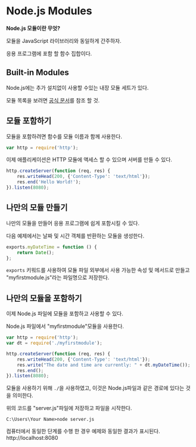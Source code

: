# Node.js Modules
**Node.js 모듈이란 무엇?**

모듈을 JavaScript 라이브러리와 동일하게 간주하자.

응용 프로그램에 포함 할 함수 집합이다.

## Built-in Modules
Node.js에는 추가 설치없이 사용할 수있는 내장 모듈 세트가 있다.

모듈 목록을 보려면 <a href="https://nodejs.org/api/" target="_blank">공식 문서</a>를 참조 할 것.

## 모듈 포함하기
모듈을 포함하려면 함수를 모듈 이름과 함께 사용한다.
```js
var http = require('http');
```

이제 애플리케이션은 HTTP 모듈에 액세스 할 수 있으며 서버를 만들 수 있다.
```js
http.createServer(function (req, res) {
	res.writeHead(200, {'Content-Type': 'text/html'});
	res.end('Hello World!');
}).listen(8080);
```

## 나만의 모듈 만들기
나만의 모듈을 만들어 응용 프로그램에 쉽게 포함시킬 수 있다.

다음 예제에서는 날짜 및 시간 객체를 반환하는 모듈을 생성한다.
```js
exports.myDateTime = function () {
	return Date();
};
```
`exports` 키워드를 사용하여 모듈 파일 외부에서 사용 가능한 속성 및 메서드로 만들고 "myfirstmodule.js"라는 파일명으로 저장한다.

## 나만의 모듈을 포함하기
이제 Node.js 파일에 모듈을 포함하고 사용할 수 있다.

Node.js 파일에서 "myfirstmodule"모듈을 사용한다.
```js
var http = require('http');
var dt = require('./myfirstmodule');

http.createServer(function (req, res) {
	res.writeHead(200, {'Content-Type': 'text/html'});
	res.write("The date and time are currently: " + dt.myDateTime());
	res.end();
}).listen(8080);
```
모듈을 사용하기 위해 `./`을 사용하였고, 이것은 Node.js파일과 같은 경로에 있다는 것을 의미한다.

위의 코드를 "server.js"파일에 저장하고 파일을 시작한다.

```
C:\Users\Your Name>node server.js
```

컴퓨터에서 동일한 단계를 수행 한 경우 예제와 동일한 결과가 표시된다. http://localhost:8080